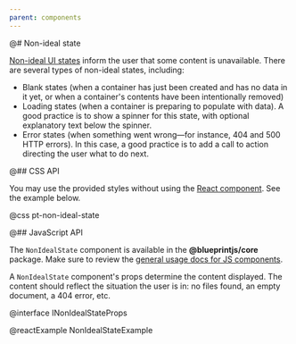 ```yaml
---
parent: components
---
```


@# Non-ideal state

[Non-ideal UI states](https://github.com/palantir/blueprint/wiki/Non-ideal-UI-states)
inform the user that some content is unavailable. There are several types of non-ideal states,
including:

* Blank states (when a container has just been created and has no data in it yet,
or when a container's contents have been intentionally removed)
* Loading states (when a container is preparing to populate with data).
A good practice is to show a spinner for this state, with optional explanatory text
below the spinner.
* Error states (when something went wrong&mdash;for instance, 404 and 500 HTTP errors).
In this case, a good practice is to add a call to action directing the user what to do next.

@## CSS API

You may use the provided styles without using the [React component](#components.nonidealstate.js).
See the example below.

@css pt-non-ideal-state

@## JavaScript API

The `NonIdealState` component is available in the __@blueprintjs/core__ package.
Make sure to review the [general usage docs for JS components](#components.usage).

A `NonIdealState` component's props determine the content displayed. The content should
reflect the situation the user is in: no files found, an empty document, a 404 error, etc.

@interface INonIdealStateProps

@reactExample NonIdealStateExample
